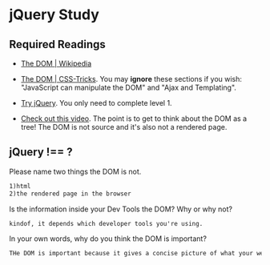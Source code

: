 # jQuery Study

## Required Readings

-   [The DOM | Wikipedia](https://en.wikipedia.org/wiki/Document_Object_Model)

-   [The DOM | CSS-Tricks](https://css-tricks.com/dom/). You may **ignore**
    these sections if you wish: "JavaScript can manipulate the DOM" and "Ajax
    and Templating".

-   [Try jQuery](http://try.jquery.com/). You only need to complete level 1.

-   [Check out this video](https://www.youtube.com/watch?v=n1cKlKM3jYI). The
point is to get to think about the DOM as a tree! The DOM is not source and
it's also not a rendered page.

## jQuery !== ?

Please name two things the DOM is not.

```md
1)html
2)the rendered page in the browser
```

Is the information inside your Dev Tools the DOM? Why or why not?

```md
kindof, it depends which developer tools you're using.
```

In your own words, why do you think the DOM is important?

```md
THe DOM is important because it gives a concise picture of what your website looks like and also shows you how differnt parts are related to each other. It also lets you access your html without actually having to go into your html doc.
```
